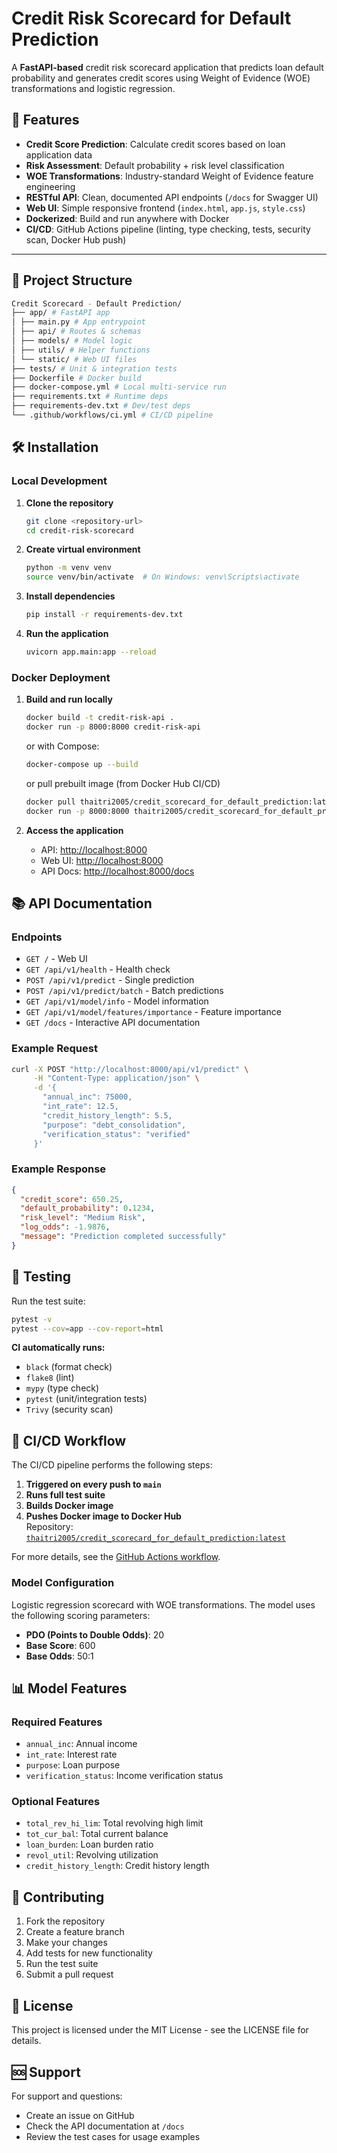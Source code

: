 # Credit Risk Scorecard for Default Prediction

A **FastAPI-based** credit risk scorecard application that predicts loan default probability and generates credit scores using Weight of Evidence (WOE) transformations and logistic regression.

## 🚀 Features

- **Credit Score Prediction**: Calculate credit scores based on loan application data  
- **Risk Assessment**: Default probability + risk level classification  
- **WOE Transformations**: Industry-standard Weight of Evidence feature engineering  
- **RESTful API**: Clean, documented API endpoints (`/docs` for Swagger UI)  
- **Web UI**: Simple responsive frontend (`index.html`, `app.js`, `style.css`)  
- **Dockerized**: Build and run anywhere with Docker  
- **CI/CD**: GitHub Actions pipeline (linting, type checking, tests, security scan, Docker Hub push)

---

## 📁 Project Structure

```bash
Credit Scorecard - Default Prediction/
├── app/ # FastAPI app
│ ├── main.py # App entrypoint
│ ├── api/ # Routes & schemas
│ ├── models/ # Model logic
│ ├── utils/ # Helper functions
│ └── static/ # Web UI files
├── tests/ # Unit & integration tests
├── Dockerfile # Docker build
├── docker-compose.yml # Local multi-service run
├── requirements.txt # Runtime deps
├── requirements-dev.txt # Dev/test deps
└── .github/workflows/ci.yml # CI/CD pipeline
```

## 🛠️ Installation

### Local Development

1. **Clone the repository**

   ```bash
   git clone <repository-url>
   cd credit-risk-scorecard
   ```

2. **Create virtual environment**

   ```bash
   python -m venv venv
   source venv/bin/activate  # On Windows: venv\Scripts\activate
   ```

3. **Install dependencies**

   ```bash
   pip install -r requirements-dev.txt
   ```

4. **Run the application**

   ```bash
   uvicorn app.main:app --reload
   ```

### Docker Deployment

1. **Build and run locally**

   ```bash
   docker build -t credit-risk-api .
   docker run -p 8000:8000 credit-risk-api
   ```

   or with Compose:

   ```bash
   docker-compose up --build
   ```

   or pull prebuilt image (from Docker Hub CI/CD)

   ```bash
   docker pull thaitri2005/credit_scorecard_for_default_prediction:latest
   docker run -p 8000:8000 thaitri2005/credit_scorecard_for_default_prediction:latest
   ```

2. **Access the application**
   - API: <http://localhost:8000>
   - Web UI: <http://localhost:8000>
   - API Docs: <http://localhost:8000/docs>

## 📚 API Documentation

### Endpoints

- `GET /` - Web UI
- `GET /api/v1/health` - Health check
- `POST /api/v1/predict` - Single prediction
- `POST /api/v1/predict/batch` - Batch predictions
- `GET /api/v1/model/info` - Model information
- `GET /api/v1/model/features/importance` - Feature importance
- `GET /docs` - Interactive API documentation

### Example Request

```bash
curl -X POST "http://localhost:8000/api/v1/predict" \
     -H "Content-Type: application/json" \
     -d '{
       "annual_inc": 75000,
       "int_rate": 12.5,
       "credit_history_length": 5.5,
       "purpose": "debt_consolidation",
       "verification_status": "verified"
     }'
```

### Example Response

```json
{
  "credit_score": 650.25,
  "default_probability": 0.1234,
  "risk_level": "Medium Risk",
  "log_odds": -1.9876,
  "message": "Prediction completed successfully"
}
```

## 🧪 Testing

Run the test suite:

```bash
pytest -v
pytest --cov=app --cov-report=html
```

**CI automatically runs:**

- `black` (format check)
- `flake8` (lint)
- `mypy` (type check)
- `pytest` (unit/integration tests)
- `Trivy` (security scan)

## 🔄 CI/CD Workflow

The CI/CD pipeline performs the following steps:

1. **Triggered on every push to `main`**
2. **Runs full test suite**
3. **Builds Docker image**
4. **Pushes Docker image to Docker Hub**  
   Repository: [`thaitri2005/credit_scorecard_for_default_prediction:latest`](https://hub.docker.com/r/thaitri2005/credit_scorecard_for_default_prediction)

For more details, see the [GitHub Actions workflow](.github/workflows/deploy.yml).

### Model Configuration

Logistic regression scorecard with WOE transformations. The model uses the following scoring parameters:

- **PDO (Points to Double Odds)**: 20
- **Base Score**: 600
- **Base Odds**: 50:1

## 📊 Model Features

### Required Features

- `annual_inc`: Annual income
- `int_rate`: Interest rate
- `purpose`: Loan purpose
- `verification_status`: Income verification status

### Optional Features

- `total_rev_hi_lim`: Total revolving high limit
- `tot_cur_bal`: Total current balance
- `loan_burden`: Loan burden ratio
- `revol_util`: Revolving utilization
- `credit_history_length`: Credit history length

## 🤝 Contributing

1. Fork the repository
2. Create a feature branch
3. Make your changes
4. Add tests for new functionality
5. Run the test suite
6. Submit a pull request

## 📄 License

This project is licensed under the MIT License - see the LICENSE file for details.

## 🆘 Support

For support and questions:

- Create an issue on GitHub
- Check the API documentation at `/docs`
- Review the test cases for usage examples

